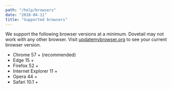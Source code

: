 ```yaml
---
path: "/help/browsers"
date: "2018-04-11"
title: "Supported browsers"
---
```


We support the following browser versions at a minimum. Dovetail may not work with any other browser. Visit [updatemybrowser.org](https://updatemybrowser.org/) to see your current browser version.

* Chrome 57 + (recommended)
* Edge 15 +
* Firefox 52 +
* Internet Explorer 11 +
* Opera 44 +
* Safari 10.1 +
